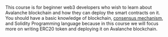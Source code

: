 

This course is for beginner web3 developers who wish to learn about Avalanche blockchain and how they can deploy the smart contracts on it. You should have a basic knowledge of blockchain, [consensus mechanism](https://external.ink?to=/metaschool.so/articles/consensus-mechanism-meaning/), and Solidity Programming language because in this course we will focus more on writing ERC20 token and deploying it on Avalanche blockchain.
